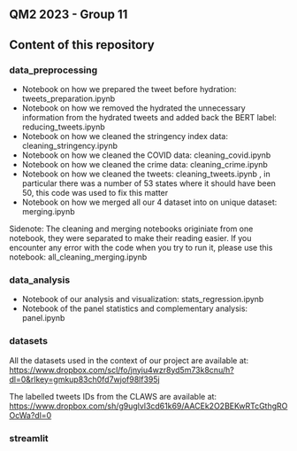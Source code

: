 ## QM2 2023 - Group 11
## Content of this repository

### data_preprocessing
* Notebook on how we prepared the tweet before hydration: tweets_preparation.ipynb
* Notebook on how we removed the hydrated the unnecessary information from the hydrated tweets and added back the BERT label: reducing_tweets.ipynb
* Notebook on how we cleaned the stringency index data: cleaning_stringency.ipynb
* Notebook on how we cleaned the COVID data: cleaning_covid.ipynb
* Notebook on how we cleaned the crime data: cleaning_crime.ipynb
* Notebook on how we cleaned the tweets: cleaning_tweets.ipynb , in particular there was a number of 53 states where it should have been 50, this code was used to fix this matter
* Notebook on how we merged all our 4 dataset into on unique dataset: merging.ipynb

Sidenote: The cleaning and merging notebooks originiate from one notebook, they were separated to make their reading easier. If you encounter any error with the code when you try to run it, please use this notebook: all_cleaning_merging.ipynb

### data_analysis
* Notebook of our analysis and visualization: stats_regression.ipynb
* Notebook of the panel statistics and complementary analysis: panel.ipynb


### datasets
All the datasets used in the context of our project are available at: https://www.dropbox.com/scl/fo/jnyiu4wzr8yd5m73k8cnu/h?dl=0&rlkey=gmkup83ch0fd7wjof98lf395j

The labelled tweets IDs from the CLAWS are available at: https://www.dropbox.com/sh/g9uglvl3cd61k69/AACEk2O2BEKwRTcGthgROOcWa?dl=0

### streamlit
